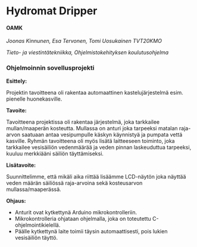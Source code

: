 # Hydromat Dripper

#### OAMK

_Joonas Kinnunen, Esa Tervonen, Tomi Uosukainen TVT20KMO_

_Tieto- ja viestintätekniikka, Ohjelmistokehityksen koulutusohjelma_

### Ohjelmoinnin sovellusprojekti

**Esittely:**

Projektin tavoitteena oli rakentaa automaattinen kastelujärjestelmä esim. pienelle huonekasville.

**Tavoite:**

Tavoitteena projektissa oli rakentaa järjestelmä, joka tarkkailee mullan/maaperän kosteutta.
Mullassa on anturi joka tarpeeksi matalan raja-arvon saatuaan antaa vesipumpulle käskyn käynnistyä ja pumpata 
vettä kasville. Ryhmän tavoitteena oli myös lisätä laitteeseen toiminto, joka tarkkailee vesisäiliön vedenmäärää 
ja veden pinnan laskeuduttua tarpeeksi, kuuluu merkkiääni säiliön täyttämiseksi.

**Lisätavoite:**

Suunnittelimme, että mikäli aika riittää lisäämme LCD-näytön joka näyttää veden määrän säiliössä raja-arvoina sekä kosteusarvon
mullassa/maaperässä.

**Ohjaus:**

 - Anturit ovat kytkettynä Arduino mikrokontrolleriin.
 - Mikrokontrolleria ohjataan ohjelmalla, joka on toteutettu C-ohjelmointikielellä. 
 - Päälle kytkettynä laite toimii täysin automaattisesti, pois lukien vesisäiliön täyttö.
